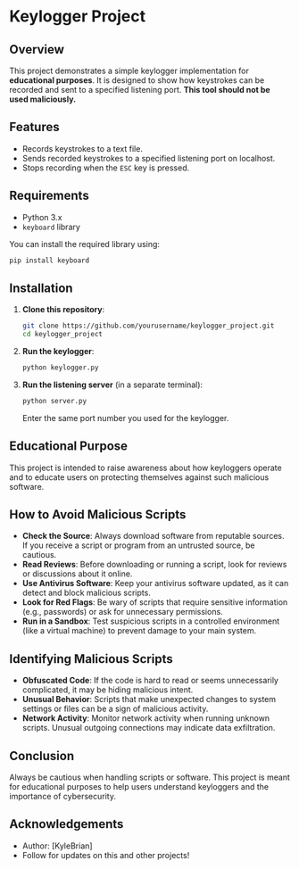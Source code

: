 

# Keylogger Project

## Overview
This project demonstrates a simple keylogger implementation for **educational purposes**. It is designed to show how keystrokes can be recorded and sent to a specified listening port. **This tool should not be used maliciously.**

## Features
- Records keystrokes to a text file.
- Sends recorded keystrokes to a specified listening port on localhost.
- Stops recording when the `ESC` key is pressed.

## Requirements
- Python 3.x
- `keyboard` library

You can install the required library using:
```bash
pip install keyboard
```

## Installation
1. **Clone this repository**:
   ```bash
   git clone https://github.com/yourusername/keylogger_project.git
   cd keylogger_project
   ```

2. **Run the keylogger**:
   ```bash
   python keylogger.py
   ```

3. **Run the listening server** (in a separate terminal):
   ```bash
   python server.py
   ```
   Enter the same port number you used for the keylogger.

## Educational Purpose
This project is intended to raise awareness about how keyloggers operate and to educate users on protecting themselves against such malicious software.

## How to Avoid Malicious Scripts
- **Check the Source**: Always download software from reputable sources. If you receive a script or program from an untrusted source, be cautious.
- **Read Reviews**: Before downloading or running a script, look for reviews or discussions about it online.
- **Use Antivirus Software**: Keep your antivirus software updated, as it can detect and block malicious scripts.
- **Look for Red Flags**: Be wary of scripts that require sensitive information (e.g., passwords) or ask for unnecessary permissions.
- **Run in a Sandbox**: Test suspicious scripts in a controlled environment (like a virtual machine) to prevent damage to your main system.

## Identifying Malicious Scripts
- **Obfuscated Code**: If the code is hard to read or seems unnecessarily complicated, it may be hiding malicious intent.
- **Unusual Behavior**: Scripts that make unexpected changes to system settings or files can be a sign of malicious activity.
- **Network Activity**: Monitor network activity when running unknown scripts. Unusual outgoing connections may indicate data exfiltration.

## Conclusion
Always be cautious when handling scripts or software. This project is meant for educational purposes to help users understand keyloggers and the importance of cybersecurity.

## Acknowledgements
- Author: [KyleBrian]
- Follow for updates on this and other projects!
```

